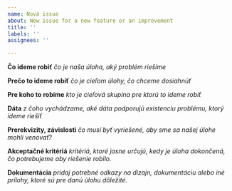 ```yaml
---
name: Nová issue
about: New issue for a new feature or an improvement
title: ''
labels: ''
assignees: ''

---
```


**Čo ideme robiť**
_čo je naša úloha, aký problém riešime_ 

**Prečo to ideme robiť**
_čo je cieľom úlohy, čo chceme dosiahnúť_

**Pre koho to robíme**
_kto je cieľová skupina pre ktorú to ideme robiť_

**Dáta**
_z čoho vychádzame, aké dáta podporujú existenciu problému, ktorý ideme riešiť_

**Prerekvizity, závislosti**
_čo musí byť vyriešené, aby sme sa našej úlohe mohli venovať?_

**Akceptačné kritériá**
_kritériá, ktoré jasne určujú, kedy je úloha dokončená, čo potrebujeme aby riešenie robilo._

**Dokumentácia**
_pridaj potrebné odkazy na dizajn, dokumentáciu alebo iné prílohy, ktoré sú pre danú úlohu dôležité._
